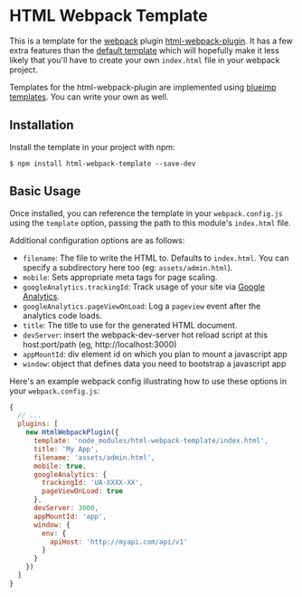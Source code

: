 # HTML Webpack Template

This is a template for the [webpack](http://webpack.github.io/) plugin [html-webpack-plugin](https://www.npmjs.com/package/html-webpack-plugin).  It has a few extra features than the [default template](https://github.com/ampedandwired/html-webpack-plugin/blob/master/default_index.html) which will hopefully make it less likely that you'll have to create your own `index.html` file in your webpack project.

Templates for the html-webpack-plugin are implemented using [blueimp templates](https://github.com/blueimp/JavaScript-Templates).  You can write your own as well.

## Installation

Install the template in your project with npm:

```shell
$ npm install html-webpack-template --save-dev
```

## Basic Usage

Once installed, you can reference the template in your `webpack.config.js` using the `template` option, passing the path to this module's `index.html` file.

Additional configuration options are as follows:

- `filename`: The file to write the HTML to. Defaults to `index.html`.
   You can specify a subdirectory here too (eg: `assets/admin.html`).
- `mobile`: Sets appropriate meta tags for page scaling.
- `googleAnalytics.trackingId`: Track usage of your site via [Google Analytics](http://analytics.google.com).
- `googleAnalytics.pageViewOnLoad`: Log a `pageview` event after the analytics code loads.
- `title`: The title to use for the generated HTML document.
- `devServer`: insert the webpack-dev-server hot reload script at this host:port/path (eg, http://localhost:3000)
- `appMountId`: div element id on which you plan to mount a javascript app
- `window`: object that defines data you need to bootstrap a javascript app

Here's an example webpack config illustrating how to use these options in your `webpack.config.js`:

```js
{
  // ...
  plugins: [
    new HtmlWebpackPlugin({
      template: 'node_modules/html-webpack-template/index.html',
      title: 'My App',
      filename: 'assets/admin.html',
      mobile: true,
      googleAnalytics: {
        trackingId: 'UA-XXXX-XX',
        pageViewOnLoad: true
      },
      devServer: 3000,
      appMountId: 'app',
      window: {
        env: {
          apiHost: 'http://myapi.com/api/v1'
        }
      }
    })
  ]
}
```